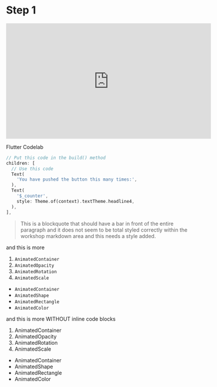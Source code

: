 # Step 1

<iframe
  width="560"
  height="315"
  src="https://www.youtube.com/embed/zSbsIiluixw"
  title="YouTube video player"
  frameborder="0"
  allow="accelerometer; autoplay; clipboard-write; encrypted-media; gyroscope; picture-in-picture"
  allowfullscreen>
</iframe>

Flutter Codelab

```dart
// Put this code in the build() method
children: [
  // Use this code
  Text(
    'You have pushed the button this many times:',
  ),
  Text(
    '$_counter',
    style: Theme.of(context).textTheme.headline4,
  ),
],
```

>This is a blockquote that should have a bar in front of the entire paragraph and it does not seem to be total styled correctly within the workshop markdown area and this needs a style added.

and this is more

1) `AnimatedContainer`
2) `AnimatedOpacity`
3) `AnimatedRotation`
4) `AnimatedScale`

* `AnimatedContainer`
* `AnimatedShape`
* `AnimatedRectangle`
* `AnimatedColor`

and this is more WITHOUT inline code blocks

1) AnimatedContainer
2) AnimatedOpacity
3) AnimatedRotation
4) AnimatedScale

* AnimatedContainer
* AnimatedShape
* AnimatedRectangle
* AnimatedColor

